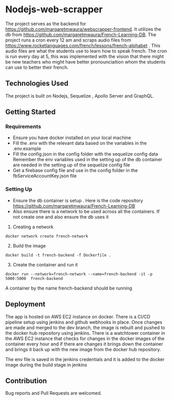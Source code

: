 # Nodejs-web-scrapper

The project serves as the backend for https://github.com/margaretmwaura/webscrapper-frontend. It utilizes the db from https://github.com/margaretmwaura/French-Learning-DB. 
The project runs a cron every 12 am and scraps audio files from https://www.rocketlanguages.com/french/lessons/french-alphabet . This audio files are what the students use to learn
how to speak french.
The cron is run every day at 5, this was implemented with the vision that there might be new teachers who might have better pronounciaition whom the students can 
use to better their french.

## Technologies Used

The project is built on Nodejs, Sequelize , Apollo Server and GraphQL.

## Getting Started

### Requirements
- Ensure you have docker installed on your local machine
- Fill the .env with the relevant data based on the variables in the .env.example
- Fill the config.json in the config folder with the sequelize config data
  Remember the env variables used in the setting up of the db container are needed in the setting up of the sequelize config file
- Get a firebase config file and use in the config folder in the fbServiceAccountKey.json file

### Setting Up

- Ensure the db container is setup . Here is the code repository https://github.com/margaretmwaura/French-Learning-DB
- Also ensure there is a network to be used across all the containers. If not create one and also ensure the db uses it

1. Creating a network

``` docker network create french-network ```

2. Build the image

``` docker build -t french-backend -f Dockerfile .  ``` 

3. Create the container and run it

``` docker run --network=french-network --name=french-backend -it -p 5000:5000  french-backend ```

A container by the name french-backend should be running

## Deployment

The app is hosted on AWS EC2 instance on docker. 
There is a CI/CD pipeline setup using jenkins and github webhooks in place.
Once changes are made and merged to the dev branch, the image is rebuilt and pushed to the docker hub repository using jenkins.
There is a watchtower container in the AWS EC2 instance that checks for changes in the docker images of the container every hour and if there are changes it brings down the container and brings it back up with the new image from the docker hub repository.

The env file is saved in the jenkins credentials and it is added to the docker image during the build stage in jenkins

## Contribution

Bug reports and Pull Requests are welcomed.
